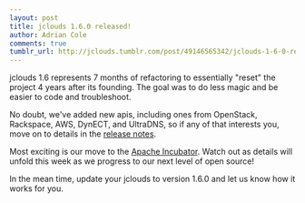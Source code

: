 ```yaml
---
layout: post
title: jclouds 1.6.0 released!
author: Adrian Cole
comments: true
tumblr_url: http://jclouds.tumblr.com/post/49146565342/jclouds-1-6-0-released
---
```


jclouds 1.6 represents 7 months of refactoring to essentially "reset" the project 4 years after its founding. The goal was to do less magic and be easier to code and troubleshoot.

No doubt, we've added new apis, including ones from OpenStack, Rackspace, AWS, DynECT, and UltraDNS, so if any of that interests you, move on to details in the [release notes](/documentation/releasenotes/1.6/).

Most exciting is our move to the [Apache Incubator](http://wiki.apache.org/incubator/jcloudsProposal). Watch out as details will unfold this week as we progress to our next level of open source!

In the mean time, update your jclouds to version 1.6.0 and let us know how it works for you.
